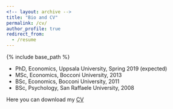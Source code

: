 ```yaml
---
<!-- layout: archive -->
title: "Bio and CV"
permalink: /cv/
author_profile: true
redirect_from:
  - /resume
---
```


{% include base_path %}

* PhD, Economics, Uppsala University, Spring 2019 (expected) 
* MSc, Economics, Bocconi University, 2013
* BSc, Economics, Bocconi University, 2011
* BSc, Psychology, San Raffaele University, 2008

<!-- Here you can download my <span style="text-decoration:underline; color:blue"> [CV](https://www.dropbox.com/s/yyx3p5k8wppu7fg/CV_Lombardi.pdf?dl=0) </span>  -->


Here you can download my [CV](https://www.dropbox.com/s/yyx3p5k8wppu7fg/CV_Lombardi.pdf?dl=0)

<!-- My contacts are: ... -->



